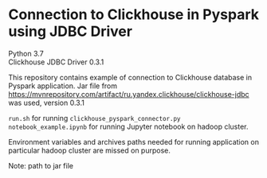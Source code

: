 # Connection to Clickhouse in Pyspark using JDBC Driver

Python 3.7 \
Clickhouse JDBC Driver 0.3.1


This repository contains example of connection to Clickhouse database in Pyspark application. 
Jar file from https://mvnrepository.com/artifact/ru.yandex.clickhouse/clickhouse-jdbc was used, version 0.3.1

`run.sh`  for running `clickhouse_pyspark_connector.py` \
`notebook_example.ipynb` for running Jupyter notebook on hadoop cluster. 

Environment variables and archives paths needed for running application on particular hadoop cluster are missed on purpose.

Note: path to jar file 